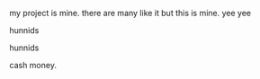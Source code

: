 my project is mine.  there are many like it but this is mine.
yee
yee

hunnids

hunnids

cash money.